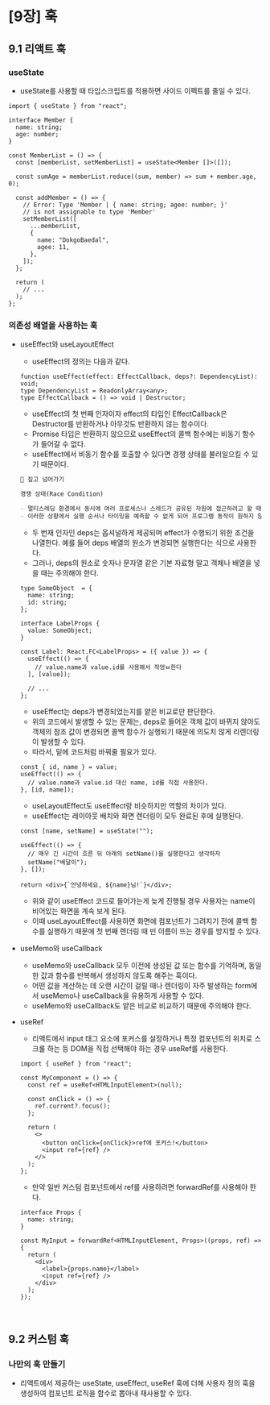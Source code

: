 # [9장] 훅

## 9.1 리액트 훅

### useState

- useState를 사용할 때 타입스크립트를 적용하면 사이드 이펙트를 줄일 수 있다.

```tsx
import { useState } from "react";

interface Member {
  name: string;
  age: number;
}

const MemberList = () => {
  const [memberList, setMemberList] = useState<Member []>([]);

  const sumAge = memberList.reduce((sum, member) => sum + member.age, 0);

  const addMember = () => {
    // Error: Type 'Member | { name: string; agee: number; }'
    // is not assignable to type 'Member'
    setMemberList([
      ...memberList,
      {
        name: "DokgoBaedal",
        agee: 11,
      },
    ]);
  };

  return (
    // ...
  );
};
```

### 의존성 배열을 사용하는 훅

- useEffect와 useLayoutEffect

  - useEffect의 정의는 다음과 같다.

  ```tsx
  function useEffect(effect: EffectCallback, deps?: DependencyList): void;
  type DependencyList = ReadonlyArray<any>;
  type EffectCallback = () => void | Destructor;
  ```

  - useEffect의 첫 번째 인자이자 effect의 타입인 EffectCallback은 Destructor를 반환하거나 아무것도 반환하지 않는 함수이다.
  - Promise 타입은 반환하지 않으므로 useEffect의 콜백 함수에는 비동기 함수가 들어갈 수 없다.
  - useEffect에서 비동기 함수를 호출할 수 있다면 경쟁 상태를 불러일으킬 수 있기 때문이다.

  ```md
  🧐 짚고 넘어가기

  경쟁 상태(Race Condition)

  - 멀티스레딩 환경에서 동시에 여러 프로세스나 스레드가 공유된 자원에 접근하려고 할 때 발생할 수 있는 문제다.
  - 이러한 상황에서 실행 순서나 타이밍을 예측할 수 없게 되어 프로그램 동작이 원하지 않는 방향으로 흐를 수 있다.
  ```

  - 두 번재 인자인 deps는 옵셔널하게 제공되며 effect가 수행되기 위한 조건을 나열한다. 예를 들어 deps 배열의 원소가 변경되면 실행한다는 식으로 사용한다.
  - 그러나, deps의 원소로 숫자나 문자열 같은 기본 자료형 말고 객체나 배열을 넣을 때는 주의해야 한다.

  ```tsx
  type SomeObject  = {
    name: string;
    id: string;
  };

  interface LabelProps {
    value: SomeObject;
  }

  const Label: React.FC<LabelProps> = ({ value }) => {
    useEffect(() => {
      // value.name과 value.id를 사용해서 작엉ㅂ한다
    ], [value]);

    // ...
  };
  ```

  - useEffect는 deps가 변경되었는지를 얕은 비교로만 판단한다.
  - 위의 코드에서 발생할 수 있는 문제는, deps로 들어온 객체 값이 바뀌지 않아도 객체의 참조 값이 변경되면 콜백 함수가 실행되기 때문에 의도치 않게 리렌더링이 발생할 수 있다.
  - 따라서, 밑에 코드처럼 바꿔줄 필요가 있다.

  ```tsx
  const { id, name } = value;
  useEffect(() => {
    // value.name과 value.id 대신 name, id를 직접 사용한다.
  }, [id, name]);
  ```

  - useLayoutEffect도 useEffect랑 비슷하지만 역할의 차이가 있다.
  - useEffect는 레이아웃 배치와 화면 렌더링이 모두 완료된 후에 실행된다.

  ```tsx
  const [name, setName] = useState("");

  useEffect(() => {
    // 매우 긴 시간이 흐른 뒤 아래의 setName()을 실행한다고 생각하자
    setName("배달이");
  }, []);

  return <div>{`안녕하세요, ${name}님!`}</div>;
  ```

  - 위와 같이 useEffect 코드로 들어가는게 늦게 진행될 경우 사용자는 name이 비어있는 화면을 계속 보게 된다.
  - 이때 useLayoutEffect를 사용하면 화면에 컴포넌트가 그려지기 전에 콜백 함수를 실행하기 때문에 첫 번째 렌더링 때 빈 이름이 뜨는 경우를 방지할 수 있다.

- useMemo와 useCallback

  - useMemo와 useCallback 모두 이전에 생성된 값 또는 함수를 기억하며, 동일한 값과 함수를 반복해서 생성하지 않도록 해주는 훅이다.
  - 어떤 값을 계산하는 데 오랜 시간이 걸릴 때나 렌더링이 자주 발생하는 form에서 useMemo나 useCallback을 유용하게 사용할 수 있다.
  - useMemo와 useCallback도 얕은 비교로 비교하기 때문에 주의해야 한다.

- useRef

  - 리액트에서 input 태그 요소에 포커스를 설정하거나 특정 컴포넌트의 위치로 스크롤 하는 등 DOM을 직접 선택해야 하는 경우 useRef를 사용한다.

  ```tsx
  import { useRef } from "react";

  const MyComponent = () => {
    const ref = useRef<HTMLInputElement>(null);

    const onClick = () => {
      ref.current?.focus();
    };

    return (
      <>
        <button onClick={onClick}>ref에 포커스!</button>
        <input ref={ref} />
      </>
    );
  };
  ```

  - 만약 일반 커스텀 컴포넌트에서 ref를 사용하려면 forwardRef를 사용해야 한다.

  ```tsx
  interface Props {
    name: string;
  }

  const MyInput = forwardRef<HTMLInputElement, Props>((props, ref) => {
    return (
      <div>
        <label>{props.name}</label>
        <input ref={ref} />
      </div>
    );
  });
  ```

<br/>

## 9.2 커스텀 훅

### 나만의 훅 만들기

- 리액트에서 제공하는 useState, useEffect, useRef 훅에 더해 사용자 정의 훅을 생성하여 컴포넌트 로직을 함수로 뽑아내 재사용할 수 있다.
